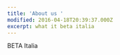 ```yaml
---
title: 'About us '
modified: 2016-04-18T20:39:37.000Z
excerpt: what it beta italia
---
```

BETA Italia
